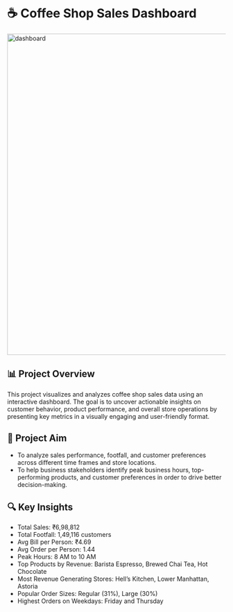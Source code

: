 # ☕ Coffee Shop Sales Dashboard

<img width="1842" height="740" alt="dashboard" src="https://github.com/user-attachments/assets/1c9d9851-05be-4f09-bc52-2408e15654b0" />

## 📊 Project Overview

This project visualizes and analyzes coffee shop sales data using an interactive dashboard. The goal is to uncover actionable insights on customer behavior, product performance, and overall store operations by presenting key metrics in a visually engaging and user-friendly format.

## 🎯 Project Aim
- To analyze sales performance, footfall, and customer preferences across different time frames and store locations.
- To help business stakeholders identify peak business hours, top-performing products, and customer preferences in order to drive better decision-making.

## 🔍 Key Insights
- Total Sales: ₹6,98,812
- Total Footfall: 1,49,116 customers
- Avg Bill per Person: ₹4.69
- Avg Order per Person: 1.44
- Peak Hours: 8 AM to 10 AM
- Top Products by Revenue: Barista Espresso, Brewed Chai Tea, Hot Chocolate
- Most Revenue Generating Stores: Hell’s Kitchen, Lower Manhattan, Astoria
- Popular Order Sizes: Regular (31%), Large (30%)
- Highest Orders on Weekdays: Friday and Thursday
